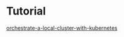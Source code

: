# Tutorial

[orchestrate-a-local-cluster-with-kubernetes](https://www.cockroachlabs.com/docs/v24.2/orchestrate-a-local-cluster-with-kubernetes)